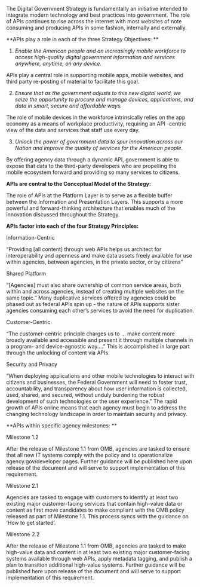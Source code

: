 The Digital Government Strategy is fundamentally an initiative intended to integrate modern technology and best practices into government.  The role of APIs continues to rise across the internet with most websites of note consuming and producing APIs in some fashion, internally and externally.  

**APIs play a role in each of the three Strategy Objectives: **

1. *Enable the American people and an increasingly mobile workforce to access high-quality digital government information and services anywhere, anytime, on any device.*

APIs play a central role in supporting mobile apps, mobile websites, and third party re-posting of material to facilitate this goal. 

2. *Ensure that as the government adjusts to this new digital world, we seize the opportunity to procure and manage devices, applications, and data in smart, secure and affordable ways.*

The role of mobile devices in the workforce intrinsically relies on the app economy as a means of workplace productivity, requiring an API -centric view of the data and services that staff use every day.  

3. *Unlock the power of government data to spur innovation across our Nation and improve the quality of services for the American people.*

By offering agency data through a dynamic API, government is able to expose that data to the third-party developers who are propelling the mobile ecosystem forward and providing so many services to citizens.  

**APIs are central to the Conceptual Model of the Strategy:**

The role of APIs at the Platform Layer is to serve as a flexible buffer between the Information and Presentation Layers.  This supports a more powerful and forward-thinking architecture that enables much of the innovation discussed throughout the Strategy.  

**APIs factor into each of the four Strategy Principles:**

Information-Centric 

“Providing [all content] through web APIs helps us architect for interoperability and openness and make data assets freely available for use within agencies, between agencies, in the private sector, or by citizens”

Shared Platform

“[Agencies] must also share ownership of common service areas, both within and across agencies, instead of creating multiple websites on the same topic.”  Many duplicative services offered by agencies could be phased out as federal APIs spin up - the nature of APIs supports sister agencies consuming each other’s services to avoid the need for duplication.  

Customer-Centric

“The customer-centric principle charges us to ... make content more broadly available and accessible and present it through multiple channels in a program- and device-agnostic way....”  This is accomplished in large part through the unlocking of content via APIs.  

Security and Privacy

“When deploying applications and other mobile technologies to interact with citizens and businesses, the Federal Government will need to foster trust, accountability, and transparency about how user information is collected, used, shared, and secured, without unduly burdening the robust development of such technologies or the user experience.”  The rapid growth of APIs online means that each agency must begin to address the changing technology landscape in order to maintain security and privacy.  


**APIs within specific agency milestones:  **

Milestone 1.2

After the release of Milestone 1.1 from OMB, agencies are tasked to ensure that all new IT systems comply with the policy and to operationalize agency.gov/developer pages.  Further guidance will be published here upon release of the document and will serve to support implementation of this requirement.  

Milestone 2.1

Agencies are tasked to engage with customers to identify at least two existing major customer-facing services that contain high-value data or content as first move candidates to make compliant with the OMB policy released as part of Milestone 1.1.   This process syncs with the guidance on ‘How to get started’. 

Milestone 2.2

After the release of Milestone 1.1 from OMB, agencies are tasked to make high-value data and content in at least two existing major customer-facing systems available through web APIs, apply metadata tagging, and publish a plan to transition additional high-value systems.  Further guidance will be published here upon release of the document and will serve to support implementation of this requirement.  